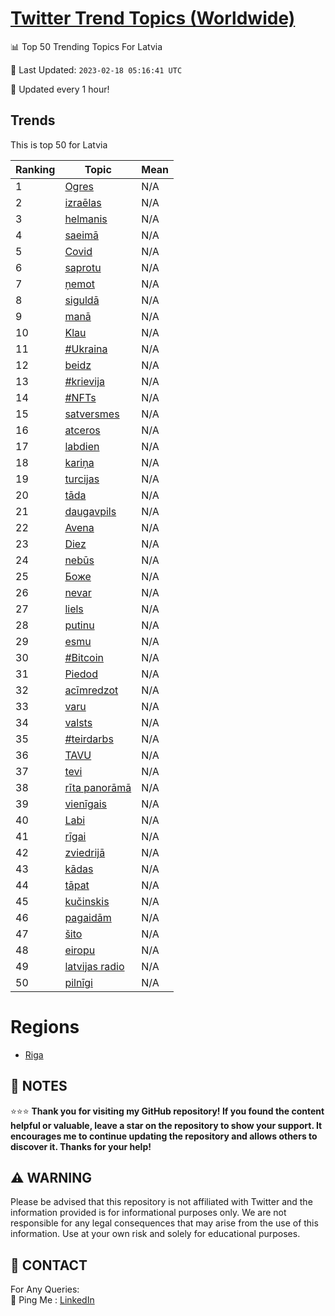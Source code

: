 [Twitter Trend Topics (Worldwide)](https://github.com/ErcinDedeoglu/Twitter-Trend-Topics)
==========


📊 Top 50 Trending Topics For Latvia

📆 Last Updated: `2023-02-18 05:16:41 UTC`

🔧 Updated every 1 hour!


## Trends

This is top 50 for Latvia

| Ranking | Topic | Mean |
| ------- | ------------ | ------------ |
| 1 | [Ogres](http://twitter.com/search?q=Ogres) | N/A |
| 2 | [izraēlas](http://twitter.com/search?q=izra%c4%93las) | N/A |
| 3 | [helmanis](http://twitter.com/search?q=helmanis) | N/A |
| 4 | [saeimā](http://twitter.com/search?q=saeim%c4%81) | N/A |
| 5 | [Covid](http://twitter.com/search?q=Covid) | N/A |
| 6 | [saprotu](http://twitter.com/search?q=saprotu) | N/A |
| 7 | [ņemot](http://twitter.com/search?q=%c5%86emot) | N/A |
| 8 | [siguldā](http://twitter.com/search?q=siguld%c4%81) | N/A |
| 9 | [manā](http://twitter.com/search?q=man%c4%81) | N/A |
| 10 | [Klau](http://twitter.com/search?q=Klau) | N/A |
| 11 | [#Ukraina](http://twitter.com/search?q=%23Ukraina) | N/A |
| 12 | [beidz](http://twitter.com/search?q=beidz) | N/A |
| 13 | [#krievija](http://twitter.com/search?q=%23krievija) | N/A |
| 14 | [#NFTs](http://twitter.com/search?q=%23NFTs) | N/A |
| 15 | [satversmes](http://twitter.com/search?q=satversmes) | N/A |
| 16 | [atceros](http://twitter.com/search?q=atceros) | N/A |
| 17 | [labdien](http://twitter.com/search?q=labdien) | N/A |
| 18 | [kariņa](http://twitter.com/search?q=kari%c5%86a) | N/A |
| 19 | [turcijas](http://twitter.com/search?q=turcijas) | N/A |
| 20 | [tāda](http://twitter.com/search?q=t%c4%81da) | N/A |
| 21 | [daugavpils](http://twitter.com/search?q=daugavpils) | N/A |
| 22 | [Avena](http://twitter.com/search?q=Avena) | N/A |
| 23 | [Diez](http://twitter.com/search?q=Diez) | N/A |
| 24 | [nebūs](http://twitter.com/search?q=neb%c5%abs) | N/A |
| 25 | [Боже](http://twitter.com/search?q=%d0%91%d0%be%d0%b6%d0%b5) | N/A |
| 26 | [nevar](http://twitter.com/search?q=nevar) | N/A |
| 27 | [liels](http://twitter.com/search?q=liels) | N/A |
| 28 | [putinu](http://twitter.com/search?q=putinu) | N/A |
| 29 | [esmu](http://twitter.com/search?q=esmu) | N/A |
| 30 | [#Bitcoin](http://twitter.com/search?q=%23Bitcoin) | N/A |
| 31 | [Piedod](http://twitter.com/search?q=Piedod) | N/A |
| 32 | [acīmredzot](http://twitter.com/search?q=ac%c4%abmredzot) | N/A |
| 33 | [varu](http://twitter.com/search?q=varu) | N/A |
| 34 | [valsts](http://twitter.com/search?q=valsts) | N/A |
| 35 | [#teirdarbs](http://twitter.com/search?q=%23teirdarbs) | N/A |
| 36 | [TAVU](http://twitter.com/search?q=TAVU) | N/A |
| 37 | [tevi](http://twitter.com/search?q=tevi) | N/A |
| 38 | [rīta panorāmā](http://twitter.com/search?q=r%c4%abta+panor%c4%81m%c4%81) | N/A |
| 39 | [vienīgais](http://twitter.com/search?q=vien%c4%abgais) | N/A |
| 40 | [Labi](http://twitter.com/search?q=Labi) | N/A |
| 41 | [rīgai](http://twitter.com/search?q=r%c4%abgai) | N/A |
| 42 | [zviedrijā](http://twitter.com/search?q=zviedrij%c4%81) | N/A |
| 43 | [kādas](http://twitter.com/search?q=k%c4%81das) | N/A |
| 44 | [tāpat](http://twitter.com/search?q=t%c4%81pat) | N/A |
| 45 | [kučinskis](http://twitter.com/search?q=ku%c4%8dinskis) | N/A |
| 46 | [pagaidām](http://twitter.com/search?q=pagaid%c4%81m) | N/A |
| 47 | [šito](http://twitter.com/search?q=%c5%a1ito) | N/A |
| 48 | [eiropu](http://twitter.com/search?q=eiropu) | N/A |
| 49 | [latvijas radio](http://twitter.com/search?q=latvijas+radio) | N/A |
| 50 | [pilnīgi](http://twitter.com/search?q=piln%c4%abgi) | N/A |



# Regions

* [Riga](</Latvia/Riga.md>)



## 📝 NOTES

⭐⭐⭐ **Thank you for visiting my GitHub repository! If you found the content helpful or valuable, leave a star on the repository to show your support. It encourages me to continue updating the repository and allows others to discover it. Thanks for your help!**


## ⚠️ WARNING

Please be advised that this repository is not affiliated with Twitter and the information provided is for informational purposes only. We are not responsible for any legal consequences that may arise from the use of this information. Use at your own risk and solely for educational purposes.


## 📨 CONTACT

 For Any Queries:  
            🏓 Ping Me : [LinkedIn](https://www.linkedin.com/in/ercindedeoglu/)

